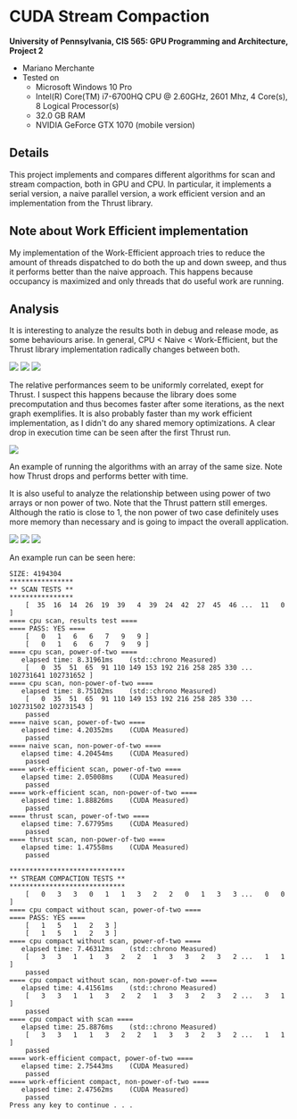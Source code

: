 CUDA Stream Compaction
======================

**University of Pennsylvania, CIS 565: GPU Programming and Architecture, Project 2**

* Mariano Merchante
* Tested on
  * Microsoft Windows 10 Pro
  * Intel(R) Core(TM) i7-6700HQ CPU @ 2.60GHz, 2601 Mhz, 4 Core(s), 8 Logical Processor(s)
  * 32.0 GB RAM
  * NVIDIA GeForce GTX 1070 (mobile version)

## Details

This project implements and compares different algorithms for scan and stream compaction, both in GPU and CPU. In particular, it implements a serial version, a naive parallel version, a work efficient version and an implementation from the Thrust library.

## Note about Work Efficient implementation

My implementation of the Work-Efficient approach tries to reduce the amount of threads dispatched to do both the up and down sweep, and thus it performs better than the naive approach. This happens because occupancy is maximized and only threads that do useful work are running.

## Analysis

It is interesting to analyze the results both in debug and release mode, as some behaviours arise. In general, CPU < Naive < Work-Efficient, but the Thrust library implementation radically changes between both.

![](images/debug_pot.png)
![](images/release_pot.png)
![](images/debug_vs_release.png)

The relative performances seem to be uniformly correlated, exept for Thrust. I suspect this happens because the library does some precomputation and thus becomes faster after some iterations, as the next graph exemplifies. It is also probably faster than my work efficient implementation, as I didn't do any shared memory optimizations. A clear drop in execution time can be seen after the first Thrust run.

![](images/iterations.png)

An example of running the algorithms with an array of the same size. Note how Thrust drops and performs better with time.

It is also useful to analyze the relationship between using power of two arrays or non power of two. Note that the Thrust pattern still emerges. Although the ratio is close to 1, the non power of two case definitely uses more memory than necessary and is going to impact the overall application.

![](images/debug_npot.png)
![](images/release_npot.png)
![](images/pot_vs_npot.png)


An example run can be seen here:
```
SIZE: 4194304
****************
** SCAN TESTS **
****************
    [  35  16  14  26  19  39   4  39  24  42  27  45  46 ...  11   0 ]
==== cpu scan, results test ====
==== PASS: YES ====
    [   0   1   6   6   7   9   9 ]
    [   0   1   6   6   7   9   9 ]
==== cpu scan, power-of-two ====
   elapsed time: 8.31961ms    (std::chrono Measured)
    [   0  35  51  65  91 110 149 153 192 216 258 285 330 ... 102731641 102731652 ]
==== cpu scan, non-power-of-two ====
   elapsed time: 8.75102ms    (std::chrono Measured)
    [   0  35  51  65  91 110 149 153 192 216 258 285 330 ... 102731502 102731543 ]
    passed
==== naive scan, power-of-two ====
   elapsed time: 4.20352ms    (CUDA Measured)
    passed
==== naive scan, non-power-of-two ====
   elapsed time: 4.20454ms    (CUDA Measured)
    passed
==== work-efficient scan, power-of-two ====
   elapsed time: 2.05008ms    (CUDA Measured)
    passed
==== work-efficient scan, non-power-of-two ====
   elapsed time: 1.88826ms    (CUDA Measured)
    passed
==== thrust scan, power-of-two ====
   elapsed time: 7.67795ms    (CUDA Measured)
    passed
==== thrust scan, non-power-of-two ====
   elapsed time: 1.47558ms    (CUDA Measured)
    passed

*****************************
** STREAM COMPACTION TESTS **
*****************************
    [   0   3   3   0   1   1   3   2   2   0   1   3   3 ...   0   0 ]
==== cpu compact without scan, power-of-two ====
==== PASS: YES ====
    [   1   5   1   2   3 ]
    [   1   5   1   2   3 ]
==== cpu compact without scan, power-of-two ====
   elapsed time: 7.46312ms    (std::chrono Measured)
    [   3   3   1   1   3   2   2   1   3   3   2   3   2 ...   1   1 ]
    passed
==== cpu compact without scan, non-power-of-two ====
   elapsed time: 4.41561ms    (std::chrono Measured)
    [   3   3   1   1   3   2   2   1   3   3   2   3   2 ...   3   1 ]
    passed
==== cpu compact with scan ====
   elapsed time: 25.8876ms    (std::chrono Measured)
    [   3   3   1   1   3   2   2   1   3   3   2   3   2 ...   1   1 ]
    passed
==== work-efficient compact, power-of-two ====
   elapsed time: 2.75443ms    (CUDA Measured)
    passed
==== work-efficient compact, non-power-of-two ====
   elapsed time: 2.47562ms    (CUDA Measured)
    passed
Press any key to continue . . .



```
